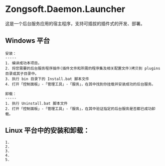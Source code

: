 ﻿Zongsoft.Daemon.Launcher
========================

这是一个后台服务应用的宿主程序，支持可插拔的插件式的开发、部署。


## Windows 平台

	安装：
	-----
	1. 编译成功本项目。
	2. 将您需要的后台服务程序插件(插件文件和所需的程序集及相关配置文件)拷贝到 plugins 目录或其子目录中。
	3. 执行 bin 目录下的 Install.bat 脚本文件
	4. 打开「控制面板」-「管理工具」-「服务」，在其中找到你挂载并安装成功的后台服务。

	卸载：
	-----
	1. 执行 Uninstall.bat 脚本文件
	2. 打开「控制面板」-「管理工具」-「服务」，在其中验证指定的后台服务是否都已成功卸载。

## Linux 平台中的安装和卸载：
	1. 
	2. 
	3. 
	4. 
	5. 
